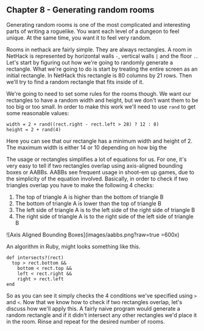 ## Chapter 8 - Generating random rooms

Generating random rooms is one of the most complicated and interesting parts of writing a roguelike. You want each level of a dungeon to feel unique. At the same time, you want it to feel very random.

Rooms in nethack are fairly simple. They are always rectangles. A room in NetHack is represented by horizontal walls `-`, vertical walls `|` and the floor `.`. Let's start by figuring out how we're going to randomly generate a rectangle. What we're going to do is start by treating the entire screen as an initial rectangle. In NetHack this rectangle is 80 columns by 21 rows. Then we'll try to find a random rectangle that fits inside of it.

We're going to need to set some rules for the rooms though. We want our rectangles to have a random width and height, but we don't want them to be too big or too small. In order to make this work we'll need to use `rand` to get some reasonable values:

    width = 2 + rand((rect.right - rect.left > 28) ? 12 : 8)
    height = 2 + rand(4)

Here you can see that our rectangle has a minimum width and height of 2. The maximum width is either 14 or 10 depending on how big the 



The usage or rectangles simplifies a lot of equations for us. For one, it's very easy to tell if two rectangles overlap using axis-aligned bounding boxes or AABBs. AABBs see frequent usage in shoot-em up games, due to the simplicity of the equation involved. Basically, in order to check if two triangles overlap you have to make the following 4 checks:

1. The top of triangle A is higher than the bottom of triangle B
2. The bottom of triangle A is lower than the top of triangle B
3. The left side of triangle A is to the left side of the right side of triangle B
4. The right side of triangle A is to the right side of the left side of triangle B

![Axis Aligned Bounding Boxes](images/aabbs.png?raw=true =600x)

An algorithm in Ruby, might looks something like this.

    def intersects?(rect)
      top > rect.bottom &&
        bottom < rect.top &&
        left < rect.right &&
        right > rect.left
    end

So as you can see it simply checks the 4 conditions we've specified using `>` and `<`. Now that we know how to check if two rectangles overlap, let's discuss how we'll apply this. A fairly naive program would generate a random rectangle and if it didn't intersect any other rectangles we'd place it in the room. Rinse and repeat for the desired number of rooms. 
